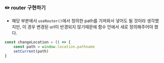 ### ✏️ router 구현하기

- 해당 부분에서 `useRouter()`에서 정의한 path를 가져와서 넣어도 될 것이라 생각했지만, 이 경우 변경된 url이 반경되지 않기때문에 함수 안에서 새로 정의해주어야 했다.

```js
const changeLocation = () => {
	const path = window.location.pathname
	setCurrent(path)
}
```
